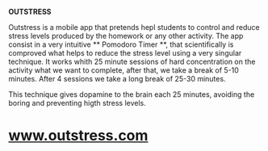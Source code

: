 **OUTSTRESS**


Outstress is a mobile app that pretends hepl students to control and reduce stress levels produced by the homework or any other activity.
The app consist in a very intuitive ** Pomodoro Timer **, that scientifically is comproved what helps to reduce the stress level using a very singular technique. It works whith 25 minute sessions of hard concentration on the activity what we want to complete, after that, we take a break of 5-10 minutes.
After 4 sessions we take a long break of 25-30 minutes.

This technique gives dopamine to the brain each 25 minutes, avoiding the boring and preventing higth stress levels. 
# www.outstress.com
